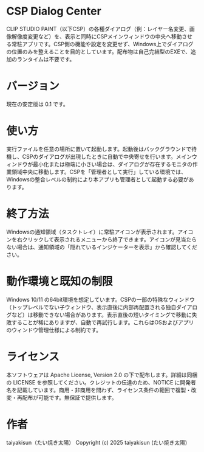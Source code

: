 # CSP Dialog Center

CLIP STUDIO PAINT（以下CSP）の各種ダイアログ（例：レイヤー名変更、画像解像度変更など）を、表示と同時にCSPメインウィンドウの中央へ移動させる常駐アプリです。CSP側の機能や設定を変更せず、Windows上でダイアログの位置のみを整えることを目的としています。配布物は自己完結型のEXEで、追加のランタイムは不要です。

# バージョン

現在の安定版は 0.1 です。

# 使い方

実行ファイルを任意の場所に置いて起動します。起動後はバックグラウンドで待機し、CSPのダイアログが出現したときに自動で中央寄せを行います。メインウィンドウが最小化または極端に小さい場合は、ダイアログが存在するモニタの作業領域中央に移動します。CSPを「管理者として実行」している環境では、Windowsの整合レベルの制約により本アプリも管理者として起動する必要があります。

# 終了方法

Windowsの通知領域（タスクトレイ）に常駐アイコンが表示されます。アイコンを右クリックして表示されるメニューから終了できます。アイコンが見当たらない場合は、通知領域の「隠れているインジケーターを表示」から確認してください。

# 動作環境と既知の制限

Windows 10/11 の64bit環境を想定しています。CSPの一部の特殊なウィンドウ（トップレベルでない子ウィンドウ、表示直後に内部再配置される独自ダイアログなど）は移動できない場合があります。表示直後の短いタイミングで移動に失敗することが稀にありますが、自動で再試行します。これらはOSおよびアプリのウィンドウ管理仕様による制約です。

# ライセンス

本ソフトウェアは Apache License, Version 2.0 の下で配布します。詳細は同梱の LICENSE を参照してください。クレジットの伝達のため、NOTICE に開発者名を記載しています。商用・非商用を問わず、ライセンス条件の範囲で複製・改変・再配布が可能です。無保証で提供します。

# 作者

taiyakisun（たい焼き太陽）
Copyright (c) 2025 taiyakisun (たい焼き太陽)